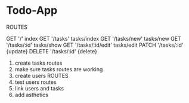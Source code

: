 

# Todo-App

ROUTES

GET       '/'                   index
GET       '/tasks'              tasks/index
GET       '/tasks/new'          tasks/new
GET       '/tasks/:id'          tasks/show
GET       '/tasks/:id/edit'     tasks/edit
PATCH     '/tasks/:id'          {update}
DELETE    '/tasks/:id'          {delete}


1. create tasks routes
2. make sure tasks routes are working
3. create users ROUTES
4. test users routes
5. link users and tasks
6. add asthetics
